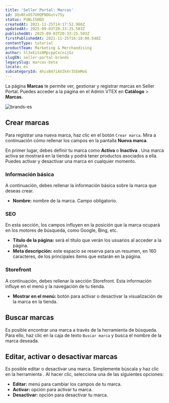 ```yaml
---
title: 'Seller Portal: Marcas'
id: 3QvNtxO57U0QPNOGutv7Sy
status: PUBLISHED
createdAt: 2021-11-25T14:17:52.986Z
updatedAt: 2025-09-03T20:33:25.503Z
publishedAt: 2025-09-03T20:33:25.503Z
firstPublishedAt: 2021-11-25T16:18:00.648Z
contentType: tutorial
productTeam: Marketing & Merchandising
author: 5l3eEiSz8MpcppCxcnijGz
slugEN: seller-portal-brands
legacySlug: marcas-beta
locale: es
subcategoryId: 4hisB47iAVZk4r3SEmMoG
---
```


La página **Marcas** te permite ver, gestionar y registrar marcas en Seller Portal. Puedes acceder a la página en el Admin VTEX en **Catálogo** > **Marcas**.

![brands-es](https://cdn.statically.io/gh/vtexdocs/help-center-content/refs/heads/main/docs/es/tutorials/sellers/seller-portal/seller-portal-marcas_1.PNG)

## Crear marcas 
Para registrar una nueva marca, haz clic en el botón `Crear marca`. Mira a continuación cómo rellenar los campos en la pantalla __Nueva marca__.

En primer lugar, debes definir tu marca como **Activa** <i class="fas fa-toggle-on"></i> o **Inactiva** <i class="fas fa-toggle-off"></i>. Una marca activa se mostrará en la tienda y podrá tener productos asociados a ella. Puedes activar y desactivar una marca en cualquier momento.

### Información básica
A continuación, debes rellenar la información básica sobre la marca que deseas crear.

- **Nombre:** nombre de la marca. Campo obligatorio.

### SEO

En esta sección, los campos influyen en la posición que la marca ocupará en los motores de búsqueda, como Google, Bing, etc.

- **Título de la página:** será el título que verán los usuarios al acceder a la página.
- **Meta descripción:** este espacio se reserva para un resumen, en 160 caracteres, de los principales ítems que estarán en la página. 

### Storefront
A continuación, debes rellenar la sección Storefront. Esta información influye en el menú y la navegación de tu tienda.

- **Mostrar en el menú:** botón para activar o desactivar la visualización de la marca en la tienda.

## Buscar marcas

Es posible encontrar una marca a través de la herramienta de búsqueda. Para ello, haz clic en la caja de texto `Buscar marca` <i class="fas fa-search"></i> y busca el nombre de la marca deseada. 

## Editar, activar o desactivar marcas
Es posible editar o desactivar una marca. Simplemente búscala y haz clic en la herramienta <i class="fas fa-ellipsis-v"></i>. Al hacer clic, selecciona una de las siguientes opciones:

- <i class="far fa-edit"></i> **Editar:** menú para cambiar los campos de tu marca.
- <i class="far fa-eye"></i> **Activar:** opción para activar tu marca.
- <i class="far fa-eye-slash"></i> **Desactivar:** opción para desactivar tu marca.

